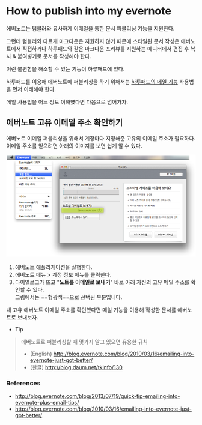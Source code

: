 # How to publish into my evernote

에버노트는 텀블러와 유사하게 이메일을 통한 문서 퍼블리싱 기능을 지원한다.

그런데 텀블러와 다르게 마크다운은 지원하지 않기 때문에 스타일된 문서 작성은 에버노트에서 직접하거나 하루패드와 같은 마크다운 프리뷰를 지원하는 에디터에서 편집 후 복사 & 붙여넣기로 문서를 작성해야 한다.

이런 불편함을 해소할 수 있는 기능이 하루패드에 있다.

하루패드를 이용해 에버노트에 퍼블리싱을 하기 위해서는 [하루패드의 메일 기능](http://pad.haroopress.com/page.html?f=send-beautiful-email) 사용법을 먼저 이해해야 한다.

메일 사용법을 어느 정도 이해헀다면 다음으로 넘어가자.

## 에버노트 고유 이메일 주소 확인하기

에버노트 이메일 퍼블리싱을 위해서 계정마다 지정해준 고유의 이메일 주소가 필요하다. 이메일 주소를 얻으려면 아래의 이미지를 보면 쉽게 알 수 있다.

![](images/001.png)

1. 에버노트 애플리케이션을 실행한다.
2. 에버노트 메뉴 > 계정 정보 메뉴를 클릭한다.
3. 다이얼로그가 뜨고 "**노트를 이메일로 보내기**" 바로 아래 자신의 고유 메일 주소를 확인할 수 있다.  
   그림에서는 ==형광색==으로 선택된 부분입니다.

내 고유 에버노트 이메일 주소를 확인했다면 메일 기능을 이용해 작성한 문서를 에버노트로 보내보자.

* Tip
> 에버노트로 퍼블리싱할 때 몇가지 알고 있으면 유용한 규칙  
> * (English) http://blog.evernote.com/blog/2010/03/16/emailing-into-evernote-just-got-better/
> * (한글) http://blog.daum.net/tkinfo/130

### References

* http://blog.evernote.com/blog/2013/07/19/quick-tip-emailing-into-evernote-plus-email-tips/
* http://blog.evernote.com/blog/2010/03/16/emailing-into-evernote-just-got-better/